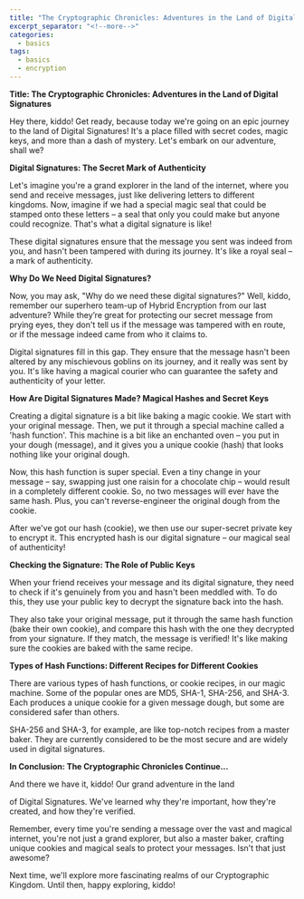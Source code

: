 ```yaml
---
title: "The Cryptographic Chronicles: Adventures in the Land of Digital Signatures"
excerpt_separator: "<!--more-->"
categories:
  - basics
tags:
  - basics
  - encryption
---
```


**Title: The Cryptographic Chronicles: Adventures in the Land of Digital Signatures**

Hey there, kiddo! Get ready, because today we're going on an epic journey to the land of Digital Signatures! It's a place filled with secret codes, magic keys, and more than a dash of mystery. Let's embark on our adventure, shall we?

**Digital Signatures: The Secret Mark of Authenticity**

Let's imagine you're a grand explorer in the land of the internet, where you send and receive messages, just like delivering letters to different kingdoms. Now, imagine if we had a special magic seal that could be stamped onto these letters – a seal that only you could make but anyone could recognize. That's what a digital signature is like! 

These digital signatures ensure that the message you sent was indeed from you, and hasn't been tampered with during its journey. It's like a royal seal – a mark of authenticity.

**Why Do We Need Digital Signatures?**

Now, you may ask, "Why do we need these digital signatures?" Well, kiddo, remember our superhero team-up of Hybrid Encryption from our last adventure? While they’re great for protecting our secret message from prying eyes, they don't tell us if the message was tampered with en route, or if the message indeed came from who it claims to. 

Digital signatures fill in this gap. They ensure that the message hasn't been altered by any mischievous goblins on its journey, and it really was sent by you. It's like having a magical courier who can guarantee the safety and authenticity of your letter.

**How Are Digital Signatures Made? Magical Hashes and Secret Keys**

Creating a digital signature is a bit like baking a magic cookie. We start with your original message. Then, we put it through a special machine called a 'hash function'. This machine is a bit like an enchanted oven – you put in your dough (message), and it gives you a unique cookie (hash) that looks nothing like your original dough.

Now, this hash function is super special. Even a tiny change in your message – say, swapping just one raisin for a chocolate chip – would result in a completely different cookie. So, no two messages will ever have the same hash. Plus, you can't reverse-engineer the original dough from the cookie.

After we've got our hash (cookie), we then use our super-secret private key to encrypt it. This encrypted hash is our digital signature – our magical seal of authenticity!

**Checking the Signature: The Role of Public Keys**

When your friend receives your message and its digital signature, they need to check if it's genuinely from you and hasn't been meddled with. To do this, they use your public key to decrypt the signature back into the hash. 

They also take your original message, put it through the same hash function (bake their own cookie), and compare this hash with the one they decrypted from your signature. If they match, the message is verified! It's like making sure the cookies are baked with the same recipe.

**Types of Hash Functions: Different Recipes for Different Cookies**

There are various types of hash functions, or cookie recipes, in our magic machine. Some of the popular ones are MD5, SHA-1, SHA-256, and SHA-3. Each produces a unique cookie for a given message dough, but some are considered safer than others. 

SHA-256 and SHA-3, for example, are like top-notch recipes from a master baker. They are currently considered to be the most secure and are widely used in digital signatures.

**In Conclusion: The Cryptographic Chronicles Continue...**

And there we have it, kiddo! Our grand adventure in the land

 of Digital Signatures. We've learned why they're important, how they're created, and how they're verified. 

Remember, every time you're sending a message over the vast and magical internet, you're not just a grand explorer, but also a master baker, crafting unique cookies and magical seals to protect your messages. Isn't that just awesome?

Next time, we'll explore more fascinating realms of our Cryptographic Kingdom. Until then, happy exploring, kiddo!
